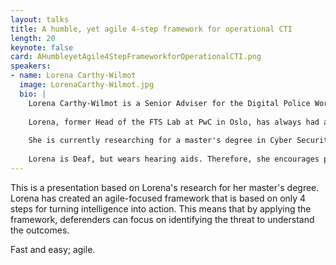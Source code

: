 ```yaml
---
layout: talks
title: A humble, yet agile 4-step framework for operational CTI
length: 20
keynote: false
card: AHumbleyetAgile4StepFrameworkforOperationalCTI.png
speakers:
- name: Lorena Carthy-Wilmot
  image: LorenaCarthy-Wilmot.jpg
  bio: |
    Lorena Carthy-Wilmot is a Senior Adviser for the Digital Police Work (DPA) section of the Joint Intelligence and Investigation Unit (FEE) in the East Police District located in Lillestrøm, Norway.
    
    Lorena, former Head of the FTS Lab at PwC in Oslo, has always had a passion for forensics and computers, but started her career as a Digital Forensics Investigator in 2018 right out of school.
    
    She is currently researching for a master's degree in Cyber Security at the Teesside University in Middlesbrough, UK within the field of Cyber Threat Intelligence, a new and growing interest of hers.
    
    Lorena is Deaf, but wears hearing aids. Therefore, she encourages people to speak to her by facing her and with a extra dash of patience as new voices take some time to adapt to!
---
```

This is a presentation based on Lorena's research for her master's degree. Lorena has created an agile-focused framework that is based on only 4 steps for turning intelligence into action. This means that by applying the framework, deferenders can focus on identifying the threat to understand the outcomes.

Fast and easy; agile.
